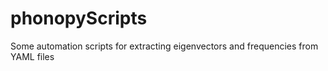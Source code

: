 # phonopyScripts
Some automation scripts for extracting eigenvectors and frequencies from YAML files
